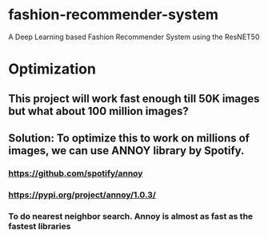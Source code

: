# fashion-recommender-system
A Deep Learning based Fashion Recommender System using the ResNET50

# Optimization

## This project will work fast enough till 50K images but what about 100 million images?

## Solution: To optimize this to work on millions of images, we can use ANNOY library by Spotify.
### https://github.com/spotify/annoy
### https://pypi.org/project/annoy/1.0.3/
### To do nearest neighbor search. Annoy is almost as fast as the fastest libraries

